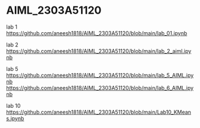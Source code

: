 # AIML_2303A51120
 lab 1 https://github.com/aneesh1818/AIML_2303A51120/blob/main/lab_01.ipynb


 lab 2 https://github.com/aneesh1818/AIML_2303A51120/blob/main/lab_2_aiml.ipynb






lab 5 https://github.com/aneesh1818/AIML_2303A51120/blob/main/lab_5_AIML.ipynb
https://github.com/aneesh1818/AIML_2303A51120/blob/main/lab_6_AIML.ipynb

lab 10
https://github.com/aneesh1818/AIML_2303A51120/blob/main/Lab10_KMeans.ipynb


